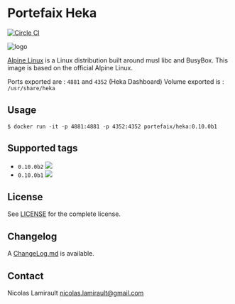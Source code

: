 # Portefaix Heka

[![Circle CI](https://circleci.com/gh/portefaix/docker-heka/tree/master.svg?style=svg)](https://circleci.com/gh/portefaix/docker-heka/tree/master)

![logo](https://pkgs.alpinelinux.org/assets/alpinelinux-logo.svg)

[Alpine Linux][] is a Linux distribution built around musl libc and BusyBox.
This image is based on the official Alpine Linux.

Ports exported are : `4881` and `4352` (Heka Dashboard)
Volume exported is : `/usr/share/heka`


## Usage

    $ docker run -it -p 4881:4881 -p 4352:4352 portefaix/heka:0.10.0b1


## Supported tags

- `0.10.0b2` [![](https://badge.imagelayers.io/portefaix/heka:0.10.0b2.svg)](https://imagelayers.io/?images=portefaix/heka:0.10.0b2 'imagelayers.io')
- `0.10.0b1` [![](https://badge.imagelayers.io/portefaix/heka:0.10.0b1.svg)](https://imagelayers.io/?images=portefaix/heka:0.10.0b1 'imagelayers.io')


## License

See [LICENSE](LICENSE) for the complete license.


## Changelog

A [ChangeLog.md](ChangeLog.md) is available.


## Contact

Nicolas Lamirault <nicolas.lamirault@gmail.com>


[Alpine Linux]: http://www.alpinelinux.org

[heka]: https://github.com/mozilla-services/heka
